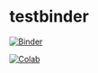 # testbinder

[![Binder](https://mybinder.org/badge_logo.svg)](https://mybinder.org/v2/gh/vtcon/testbinder/HEAD)

[![Colab](https://colab.research.google.com/assets/colab-badge.svg)](https://colab.research.google.com/github/vtcon/testbinder/blob/main/MNIST_in_Keras.ipynb) 

